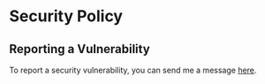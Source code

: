 # Security Policy

## Reporting a Vulnerability

To report a security vulnerability, you can send me a message [here](https://forms.gle/9UJZdWzSZn1kbdEq7).
